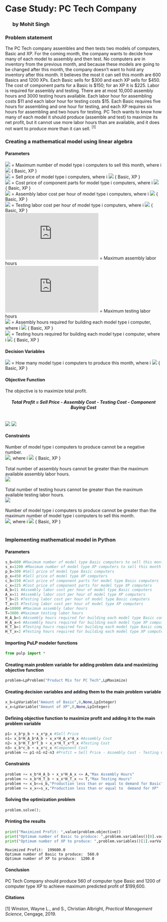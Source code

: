
# Case Study: PC Tech Company

###       by Mohit Singh

### Problem statement
 
The PC Tech company assembles and then tests two models of computers, Basic and XP.
For the coming month, the company wants to decide how many of each model to
assembly and then test. No computers are in inventory from the previous month, and
because these models are going to be changed after this month, the company doesn’t want
to hold any inventory after this month. It believes the most it can sell this month are 600
Basics and 1200 XPs. Each Basic sells for $300 and each XP sells for $450. The cost of
component parts for a Basic is $150; for an XP it is $225. Labor is required for assembly
and testing. There are at most 10,000 assembly hours and 3000 testing hours available. Each
labor hour for assembling costs $11 and each labor hour for testing costs $15. Each Basic
requires five hours for assembling and one hour for testing, and each XP requires six hours
for assembling and two hours for testing. PC Tech wants to know how many of each model
it should produce (assemble and test) to maximize its net profit, but it cannot use more labor
hours than are available, and it does not want to produce more than it can sell. <sup>[1]</sup>

### Creating a mathematical model using linear algebra

#### Parameters
 
![](https://latex.codecogs.com/svg.latex?S_{i}) = Maximum number of model type i computers to sell this month, where i ![](https://latex.codecogs.com/svg.latex?\in) { Basic, XP } <br>
![](https://latex.codecogs.com/svg.latex?P_{i}) = Sell price of model type i computers, where i ![](https://latex.codecogs.com/svg.latex?\in) { Basic, XP } <br>
![](https://latex.codecogs.com/svg.latex?C_{i}) = Cost price of component parts for model type i computers, where i ![](https://latex.codecogs.com/svg.latex?\in) { Basic, XP } <br>
![](https://latex.codecogs.com/svg.latex?A_{i}) = Assembly labor cost per hour of model type i computers, where i ![](https://latex.codecogs.com/svg.latex?\in) { Basic, XP } <br>
![](https://latex.codecogs.com/svg.latex?T_{i}) = Testing labor cost per hour of model type i computers, where i ![](https://latex.codecogs.com/svg.latex?\in) { Basic, XP } <br>
![](https://latex.codecogs.com/svg.latex?A) = Maximum assembly labor hours <br>
![](https://latex.codecogs.com/svg.latex?T) = Maximum testing labor hours <br>
![](https://latex.codecogs.com/svg.latex?H_{A,i}) = Assembly hours required for building each model type i computer, where i ![](https://latex.codecogs.com/svg.latex?\in) { Basic, XP } <br>
![](https://latex.codecogs.com/svg.latex?H_{T,i}) = Testing hours required for building each model type i computer, where i ![](https://latex.codecogs.com/svg.latex?\in) { Basic, XP } <br>

#### Decision Variables
 
![](https://latex.codecogs.com/svg.latex?x_{i}) = How many model type i computers to produce this month, where i ![](https://latex.codecogs.com/svg.latex?\in) { Basic, XP }

#### Objective Function
 
The objective is to maximize total profit.<br>

#### *<center>Total Profit = Sell Price - Assembly Cost - Testing Cost - Component Buying Cost </center>* <br>

![](https://latex.codecogs.com/svg.latex?Total&space;Profit&space;=&space;\sum_{i&space;\in&space;{&space;Basic,&space;XP&space;}}&space;x_{i}&space;*&space;P_{i}&space;-&space;\sum_{i&space;\in&space;{&space;Basic,&space;XP&space;}}&space;x_{i}&space;*&space;H_{A,i}&space;*&space;A_{i})
![](https://latex.codecogs.com/svg.latex?-&space;\sum_{i&space;\in&space;{&space;Basic,&space;XP&space;}}&space;x_{i}&space;*&space;H_{T,i}&space;*&space;T_{i}&space;-&space;\sum_{i&space;\in&space;{&space;Basic,&space;XP&space;}}&space;x_{i}&space;*&space;C_{i})

#### Constraints

Number of model type i computers to produce cannot be a negative number. <br>
![](https://latex.codecogs.com/svg.latex?x_{i}&space;\geq&space;0), where i ![](https://latex.codecogs.com/svg.latex?\in) { Basic, XP }<br><br>
Total number of assembly hours cannot be greater than the maximum available assembly labor hours. <br>
![](https://latex.codecogs.com/svg.latex?$\sum_{i&space;\in&space;{&space;Basic,&space;XP&space;}}&space;x_{i}&space;*&space;H_{A,i}&space;\leq&space;A$) <br><br>
Total number of testing hours cannot be greater than the maximum available testing labor hours. <br>
![](https://latex.codecogs.com/svg.latex?$\sum_{i&space;\in&space;{&space;Basic,&space;XP&space;}}&space;x_{i}&space;*&space;H_{T,i}&space;\leq&space;T$) <br><br>
Number of model type i computers to produce cannot be greater than the maximum number of model type i computers to sell this month. <br>
![](https://latex.codecogs.com/svg.latex?$x_{i}&space;\leq&space;S_{i}$), where i ![](https://latex.codecogs.com/svg.latex?\in) { Basic, XP } <br><br>

### Implementing mathematical model in Python

#### Parameters


```python
s_b=600 #Maximum number of model type Basic computers to sell this month
s_x=1200 #Maximum number of model type XP computers to sell this month
p_b=300 #Sell price of model type Basic computers
p_x=450 #Sell price of model type XP computers
c_b=150 #Cost price of component parts for model type Basic computers
c_x=225 #Cost price of component parts for model type XP computers
A_b=11 #Assembly labor cost per hour of model type Basic computers
A_x=11 #Assembly labor cost per hour of model type XP computers
T_b=15 #Testing labor cost per hour of model type Basic computers
T_x=15 #Testing labor cost per hour of model type XP computers
A=10000 #Maximum assembly labor hours 
T=3000 #Maximum testing labor hours 
H_A_b=5 #Assembly hours required for building each model type Basic computer
H_A_x=6 #Assembly hours required for building each model type XP computer
H_T_b=1 #Testing hours required for building each model type Basic computer
H_T_x=2 #Testing hours required for building each model type XP computer
```

#### Importing PuLP modeler functions


```python
from pulp import *
```

#### Creating main problem variable for adding problem data and maximizing objective function


```python
problem=LpProblem("Product Mix for PC Tech",LpMaximize)
```

#### Creating decision variables and adding them to the main problem variable


```python
x_b=LpVariable("Amount of Basic",0,None,LpInteger)
x_x=LpVariable("Amount of XP",0,None,LpInteger)
```

#### Defining objective function to maximize profit and adding it to the main problem variable


```python
p1= x_b*p_b + x_x*p_x #Sell Price
n1= x_b*H_A_b*A_b + x_x*H_A_x*A_x #Assembly Cost
n2= x_b*H_T_b*T_b + x_x*H_T_x*T_x #Testing Cost
n3= x_b*c_b + x_x*c_x #Component Cost
problem += p1-n1-n2-n3 #Profit = Sell Price - Assembly Cost - Testing Cost - Component Cost
```

#### Constraints


```python
problem += x_b*H_A_b + x_x*H_A_x <= A,"Max Assembly Hours"
problem += x_b*H_T_b + x_x*H_T_x <= T,"Max Testing Hours"
problem += x_b<=s_b,"Production less than or equal to demand for Basic"
problem += x_x<=s_x,"Production less than or equal to  demand for XP"
```

#### Solving the optimization problem


```python
problem.solve();
```

#### Printing the results


```python
print("Maximized Profit: ",value(problem.objective))
print("Optimum number of Basic to produce: ",problem.variables()[0].varValue)
print("Optimum number of XP to produce: ",problem.variables()[1].varValue)
```

    Maximized Profit:  199600.0
    Optimum number of Basic to produce:  560.0
    Optimum number of XP to produce:  1200.0
    

#### Conclusion
PC Tech Company should produce 560 of computer type Basic and 1200 of computer type XP to achieve maximum predicted profit of $199,600.


#### Citations
[1] Winston, Wayne L., and S., Christian Albright, *Practical Management Science*, Cengage, 2019.

